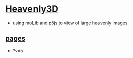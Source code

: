 # [Heavenly3D](https://github.com/jht9629-nyu/Heavenly3D)

- using moLib and p5js to view of large heavenly images

## [pages](https://jht9629-nyu.github.io/Heavenly3D/src/)

- ?v=5
